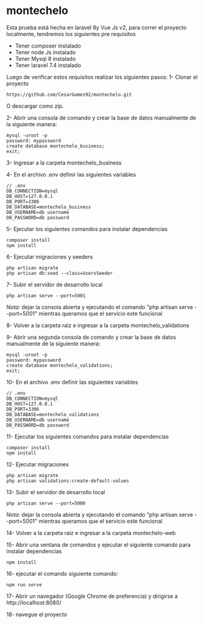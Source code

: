 # montechelo

Esta prueba está hecha en laravel 8y Vue Js v2, para correr el proyecto localmente, tendremos los siguientes pre requisitos
-	Tener composer instalado
-	Tener node Js instalado
-	Tener Mysql 8 instalado
-	Tener laravel 7.4  instalado 

Luego de verificar estos requisitos realizar los siguientes pasos:
1- Clonar el proyecto 
```
https://github.com/CesarGomez92/montechelo.git
```
O descargar como zip.

2- Abrir una consola de comando y crear la base de datos manualmente de la siguiente manera:
```
mysql -uroot -p
password: mypassword
create database montechelo_business;
exit;
```

3- Ingresar a la carpeta montechelo_business

4- En el archivo .env definir las siguientes variables
```
// .env
DB_CONNECTION=mysql
DB_HOST=127.0.0.1
DB_PORT=3306
DB_DATABASE=montechelo_business
DB_USERNAME=db username
DB_PASSWORD=db password
```

5- Ejecutar los siguientes comandos para instalar dependencias
```
composer install
npm install
```

6- Ejecutar migraciones y seeders
```
php artisan migrate
php artisan db:seed --class=UsersSeeder
```

7- Subir el servidor de desarrollo local
```
php artisan serve --port=5001
```

*Nota:* dejar la consola abierta y ejecutando el comando "php artisan serve --port=5001" mientras queramos que el servicio este funcional

8- Volver a la carpeta raiz e ingresar a la carpeta montechelo_validations

9- Abrir una segunda consola de comando y crear la base de datos manualmente de la siguiente manera:
```
mysql -uroot -p
password: mypassword
create database montechelo_validations;
exit;
```

10- En el archivo .env definir las siguientes variables
```
// .env
DB_CONNECTION=mysql
DB_HOST=127.0.0.1
DB_PORT=3306
DB_DATABASE=montechelo_validations
DB_USERNAME=db username
DB_PASSWORD=db password
```

11- Ejecutar los siguientes comandos para instalar dependencias
```
composer install
npm install
```

12- Ejecutar migraciones
```
php artisan migrate
php artisan validations:create-default-values
```

13- Subir el servidor de desarrollo local
```
php artisan serve --port=5000
```

*Nota:* dejar la consola abierta y ejecutando el comando "php artisan serve --port=5001" mientras queramos que el servicio este funcional

14- Volver a la carpeta raiz e ingresar a la carpeta montechelo-web

15- Abrir una ventana de comandos y ejecutar el siguiente comando para instalar dependencias
```
npm install
```

16- ejecutar el comando siguiente comando:
```
npm run serve
```

17- Abrir un navegador (Google Chrome de preferencia) y dirigirse a http://localhost:8080/

18- navegue el proyecto